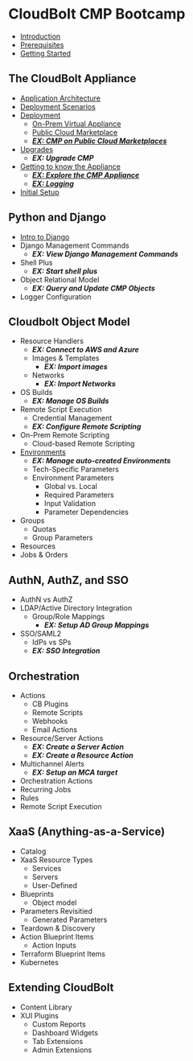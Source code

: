 # CloudBolt CMP Bootcamp

* [Introduction](introduction.md)
* [Prerequisites](prerequisites.md)
* [Getting Started](getting_started.md)

## The CloudBolt Appliance
- [Application Architecture](appliance/architecture.md)
- [Deployment Scenarios](appliance/deployment-arch.md)
- [Deployment](appliance/deployment.md)
  - [On-Prem Virtual Appliance](appliance/deployment.md#onprem)
  - [Public Cloud Marketplace](appliance/deployment.md#marketplace)
  - ***[EX: CMP on Public Cloud Marketplaces](exercises/marketplaces.md)***
- [Upgrades](appliance/upgrades.md)
  - ***EX: Upgrade CMP***
- [Getting to know the Appliance](appliance/gettingtoknow.md)
  - ***[EX: Explore the CMP Appliance](exercises/explore_appliance.md)***
  - ***[EX: Logging](exercises/logging.md)***
- [Initial Setup](appliance/initial_setup.md)


## Python and Django
- [Intro to Django](python_django/django_intro.md)
- Django Management Commands
  - ***EX: View Django Management Commands***
- Shell Plus
  - ***EX: Start shell plus***
- Object Relational Model
  - ***EX: Query and Update CMP Objects***
- Logger Configuration

## Cloudbolt Object Model

- Resource Handlers
  - ***EX: Connect to AWS and Azure***
  - Images & Templates
    - ***EX: Import images***
  - Networks
    - ***EX: Import Networks***
- OS Builds
  - ***EX: Manage OS Builds***
- Remote Script Execution
  - Credential Management
  - ***EX: Configure Remote Scripting***
- On-Prem Remote Scripting
  - Cloud-based Remote Scripting
- [Environments](cloudbolt_object_model/environments.md)
  - ***EX: Manage auto-created Environments***
  - Tech-Specific Parameters
  - Environment Parameters
    - Global vs. Local
    - Required Parameters
    - Input Validation
    - Parameter Dependencies
- Groups
  - Quotas
  - Group Parameters
- Resources
- Jobs & Orders

## AuthN, AuthZ, and SSO

- AuthN vs AuthZ
- LDAP/Active Directory Integration
  - Group/Role Mappings
    - ***EX: Setup AD Group Mappings***
- SSO/SAML2
  - IdPs vs SPs
  - ***EX: SSO Integration***

## Orchestration

- Actions
    - CB Plugins
    - Remote Scripts
    - Webhooks
    - Email Actions
- Resource/Server Actions
  - ***EX: Create a Server Action***
  - ***EX: Create a Resource Action***
- Multichannel Alerts
  - ***EX: Setup an MCA target***
- Orchestration Actions
- Recurring Jobs
- Rules
- Remote Script Execution

## XaaS (Anything-as-a-Service)
- Catalog
- XaaS Resource Types
  - Services
  - Servers
  - User-Defined
- Blueprints
  - Object model
- Parameters Revisitied
  - Generated Parameters
- Teardown & Discovery
- Action Blueprint Items
  - Action Inputs
- Terraform Blueprint Items
- Kubernetes

## Extending CloudBolt
- Content Library
- XUI Plugins
  - Custom Reports
  - Dashboard Widgets
  - Tab Extensions
  - Admin Extensions


